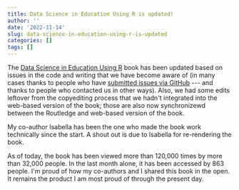 ```yaml
---
title: Data Science in Education Using R is updated!
author: ''
date: '2022-11-14'
slug: data-science-in-education-using-r-is-updated
categories: []
tags: []
---
```


The [Data Science in Education Using R](https://datascienceineducation.com/) book has been updated based on issues in the code and writing that we have become aware of (in many cases thanks to people who have [submitted issues via GitHub](https://github.com/data-edu/data-science-in-education/issues) --- and thanks to people who contacted us in other ways). Also, we had some edits leftover from the copyediting process that we hadn't integrated into the web-based version of the book; those are also now synchronizewd between the Routledge and web-based version of the book.

My co-author Isabella has been the one who made the book work technically since the start. A shout out is due to Isabella for re-rendering the book.

As of today, the book has been viewed more than 120,000 times by more than 32,000 people. In the last month alone, it has been accessed by 863 people. I'm proud of how my co-authors and I shared this book in the open. It remains the product I am most proud of through the present day.